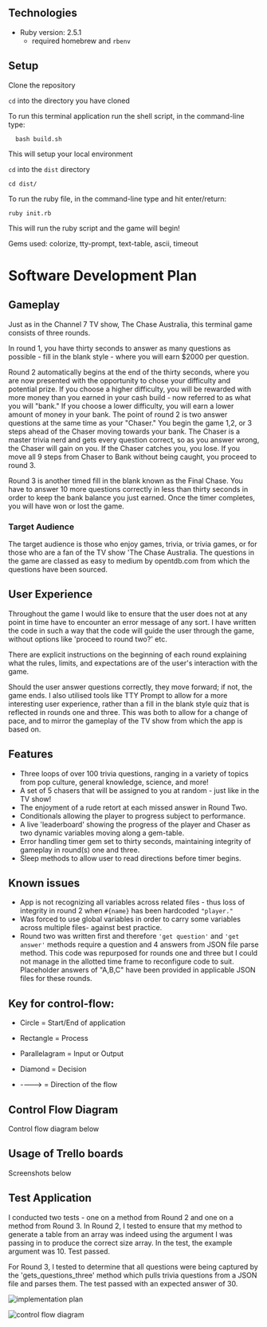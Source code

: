 ## Technologies
- Ruby version: 2.5.1
    - required homebrew and `rbenv`

## Setup
Clone the repository

```` cd ```` into the directory you have cloned

To run this terminal application run the shell script, in the command-line type:
````
  bash build.sh
````
This will setup your local environment 

```` cd ```` into the ```` dist ```` directory
````
cd dist/
````
 To run the ruby file, in the command-line type and hit enter/return:
````
ruby init.rb
````


This will run the ruby script and the game will begin! 


Gems used: colorize, tty-prompt, text-table, ascii, timeout


# Software Development Plan 

## Gameplay

Just as in the Channel 7 TV show, The Chase Australia, this terminal game consists of three rounds. 

In round 1, you have thirty seconds to answer as many questions as possible - fill in the blank style - where you will earn $2000 per question. 

Round 2 automatically begins at the end of the thirty seconds, where you are now presented with the opportunity to chose your difficulty and potential prize. If you choose a higher difficulty, you will be rewarded with more money than you earned in your cash build - now referred to as what you will "bank." If you choose a lower difficulty, you will earn a lower amount of money in your bank. The point of round 2 is two answer questions at the same time as your "Chaser." You begin the game 1,2, or 3 steps ahead of the Chaser moving towards your bank. The Chaser is a master trivia nerd and gets every question correct, so as you answer wrong, the Chaser will gain on you. If the Chaser catches you, you lose. If you move all 9 steps from Chaser to Bank without being caught, you proceed to round 3. 

Round 3 is another timed fill in the blank known as the Final Chase. You have to answer 10 more questions correctly in less than thirty seconds in order to keep the bank balance you just earned. Once the timer completes, you will have won or lost the game.


### Target Audience

The target audience is those who enjoy games, trivia, or trivia games, or for those who are a fan of the TV show 'The Chase Australia. The questions in the game are classed as easy to medium by opentdb.com from which the questions have been sourced.


## User Experience

Throughout the game I would like to ensure that the user does not at any point in time have to encounter an error message of any sort. I have written the code in such a way that the code will guide the user through the game, without options like 'proceed to round two?' etc. 

There are explicit instructions on the beginning of each round explaining what the rules, limits, and expectations are of the user's interaction with the game.

Should the user answer questions correctly, they move forward; if not, the game ends. I also utilised tools like TTY Prompt to allow for a more interesting user experience, rather than a fill in the blank style quiz that is reflected in rounds one and three. This was both to allow for a change of pace, and to mirror the gameplay of the TV show from which the app is based on. 

## Features
- Three loops of over 100 trivia questions, ranging in a variety of topics from pop culture, general knowledge, science, and more!
- A set of 5 chasers that will be assigned to you at random - just like in the TV show!
- The enjoyment of a rude retort at each missed answer in Round Two.
- Conditionals allowing the player to progress subject to performance.
- A live 'leaderboard' showing the progress of the player and Chaser as two dynamic variables moving along a gem-table.
- Error handling timer gem set to thirty seconds, maintaining integrity of gameplay in round(s) one and three.
- Sleep methods to allow user to read directions before timer begins.

## Known issues
- App is not recognizing all variables across related files - thus loss of integrity in round 2 when ````#{name}```` has been hardcoded ````"player."````
- Was forced to use global variables in order to carry some variables across multiple files- against best practice.
- Round two was written first and therefore ````'get question'```` and ````'get answer'```` methods require a question and 4 answers from JSON file parse method. This code was repurposed for rounds one and three but I could not manage in the allotted time frame to reconfigure code to suit. Placeholder answers of "A,B,C" have been provided in applicable JSON files for these rounds.




## Key for control-flow:
- Circle = Start/End of application

- Rectangle = Process

- Parallelagram = Input or Output

- Diamond = Decision

- ----> = Direction of the flow 


## Control Flow Diagram 

Control flow diagram below

## Usage of Trello boards

Screenshots below

## Test Application

I conducted two tests - one on a method from Round 2 and one on a method from Round 3.
In Round 2, I tested to ensure that my method to generate a table from an array was indeed using the argument I was passing in to produce the correct size array. In the test, the example argument was 10. Test passed.

For Round 3, I tested to determine that all questions were being captured by the 'gets_questions_three' method which pulls trivia questions from a JSON file and parses them. The test passed with an expected answer of 30.

![implementation plan](Molly-Madden-T1A214-Trello-Board.png)


![control flow diagram](Molly-Madden-T1A25-Control-Flow-Diagram.png)

